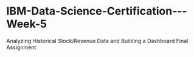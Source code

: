 # IBM-Data-Science-Certification---Week-5
Analyzing Historical Stock/Revenue Data and Building a Dashboard Final Assignment
